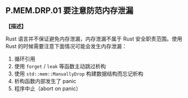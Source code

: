 ## P.MEM.DRP.01 要注意防范内存泄漏

**【描述】**

Rust 语言并不保证避免内存泄漏，内存泄漏不属于 Rust 安全职责范围。使用 Rust 的时候需要注意下面情况可能会发生内存泄漏：

1. 循环引用
2. 使用 `forget` / `leak` 等函数主动跳过析构
3. 使用 `std::mem::ManuallyDrop` 构建数据结构而忘记析构
4. 析构函数内部发生了 panic
5. 程序中止（abort on panic）
